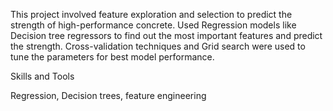 This project involved feature exploration and selection to predict the strength of high-performance concrete. Used Regression models like Decision tree regressors to find out the most important features and predict the strength. Cross-validation techniques and Grid search were used to tune the parameters for best model performance.

Skills and Tools

Regression, Decision trees, feature engineering
